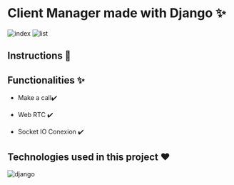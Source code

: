 # Client Manager made with Django ✨
![index]('https://github.com/Daniels-not/clientzoomer/blob/master/1.png') ![list]()

## Instructions 📑



## Functionalities ✨

- Make a call✔️

- Web RTC ✔️

- Socket IO Conexion ✔️


## Technologies used in this project ❤️
![django]()

